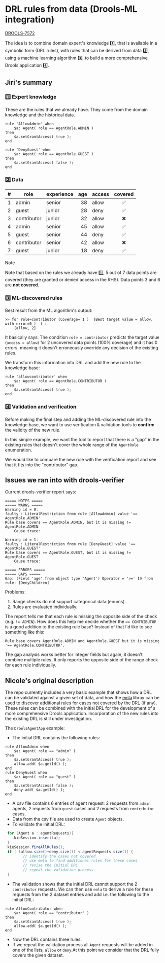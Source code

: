# DRL rules from data (Drools-ML integration)

[DROOLS-7572](https://issues.redhat.com/browse/DROOLS-7572)

The idea is to combine domain expert's knowledge :one:, that is available in a symbolic form (DRL rules), with rules that can be derived from data :two:, using a machine learning algorithm :three:, 
to build a more comprehensive Drools application :four:.

## Jiri's summary

### :one: Expert knowledge
These are the rules that we already have.
They come from the domain knowledge and the historical data.
```
rule 'AllowAdmin' when
    $a: Agent( role == AgentRole.ADMIN )
then
    $a.setGrantAccess( true );
end

rule 'DenyGuest' when
    $a: Agent( role == AgentRole.GUEST )
then
    $a.setGrantAccess( false );
end
```

### :two: Data

|  # | role        | experience | age | access |      covered       |
|---:|-------------|------------|----:|--------|:------------------:|
|  1 | admin       | senior     |  38 | allow  | :white_check_mark: |
|  2 | guest       | junior     |  28 | deny   | :white_check_mark: |
|  3 | contributor | junior     |  32 | allow  |        :x:         |
|  4 | admin       | senior     |  45 | allow  | :white_check_mark: |
|  5 | guest       | senior     |  44 | deny   | :white_check_mark: |
|  6 | contributor | senior     |  42 | allow  |        :x:         |
|  7 | guest       | junior     |  18 | deny   | :white_check_mark: |

> [!NOTE]  
> Note that based on the rules we already have :one:, 5 out of 7 data points are covered (they are granted or denied access in the RHS). Data points 3 and 6 are **not covered**.


### :three: ML-discovered rules

Best result from the ML algorithm's output:
```
>> for role=contributor (Coverage= 1 )  (Best target value = allow, with error=0 )  ) :
	[allow, 2]
```
It basically says: The condition `role = contributor` predicts the target value (`access = allow`) for 2 uncovered data points (100% coverage) and it has 0 errors, meaning it doesn't erroneously override any decision of the existing rules.

We transform this information into DRL and add the new rule to the knowledge base:

```
rule 'allowcontributor' when
    $a: Agent( role == AgentRole.CONTRIBUTOR ) 
then
    $a.setGrantAccess( true );
end
```

### :four: Validation and verification

Before making the final step and adding the ML-discovered rule into the knowledge base, we want to use verification & validation tools to **confirm** the validity of the new rule.

In this simple example, we want the tool to report that there is a "gap" in the existing rules that doesn't cover the whole range of the `AgentRole` enumeration.

We would like to compare the new rule with the verification report and see that it fits into the "contributor" gap.

## Issues we ran into with drools-verifier

Current drools-verifier report says:
```
===== NOTES =====
===== WARNS =====
Warning id = 0:
faulty : LiteralRestriction from rule [AllowAdmin] value '== AgentRole.ADMIN'
Rule base covers == AgentRole.ADMIN, but it is missing != AgentRole.ADMIN 
	Cause trace: 

Warning id = 1:
faulty : LiteralRestriction from rule [DenyGuest] value '== AgentRole.GUEST'
Rule base covers == AgentRole.GUEST, but it is missing != AgentRole.GUEST 
	Cause trace: 

===== ERRORS =====
===== GAPS =====
Gap: (Field 'age' from object type 'Agent') Operator = '>=' 19 from rule: [DenyChildren]
```

Problems:
1. Range checks do not support categorical data (enums).
2. Rules are evaluated individually.

The report tells me that each rule is missing the opposite side of the check (e.g. `!= ADMIN`).
How does this help me decide whether the `== CONTRIBUTOR` is a good addition to the existing rule base?
Instead of that I'd like to see something like this:
```
Rule base covers AgentRole.ADMIN and AgentRole.GUEST but it is missing '== AgentRole.CONTRIBUTOR'.
```

The gap analysis works better for integer fields but again, it doesn't combine multiple rules.
It only reports the opposite side of the range check for each rule individually.

## Nicole's original description

The repo currently includes a very basic example that shows how a DRL can be validated against a given set of data,
and how the [emla](https://github.com/nprentza/emla) libray can be used to discover additional rules for cases not covered by the DRL (if any).
These rules can be combined with the initial DRL for the development of a more comprehensive Drools application. 
Incorporation of the new rules into the existing DRL is still under investigation.

The `DroolsAgentApp` example:
- The initial DRL contains the following rules:
```
rule AllowAdmin when
	$a: Agent( role == "admin" )
then
    $a.setGrantAccess( true );
	allow.add( $a.getId() );
end
rule DenyGuest when
	$a: Agent( role == "guest" )
then
    $a.setGrantAccess( false );
	deny.add( $a.getId() );
end
```
- A csv file contains 6 entries of agent request: 2 requests from `admin` agents, 2 requests from `guest` cases and 2 requests from `contributor` cases.
- Data from the csv file are used to create `Agent` objects.
- To validate the initial DRL:
```Java
 for (Agent a : agentRequests){
    kieSession.insert(a);
 }
 kieSession.fireAllRules();
 if ( (allow.size()+deny.size()) < agentRequests.size()) {
        // identify the cases not covered
        // use emla to find additional rules for these cases
        // revise the initial DRL
        // repeat the validation process
 }
```
- The validation shows that the initial DRL cannot support the 2 `contributor` requests. 
We can then use `emla` to derive a rule for these requests from the 2 dataset entries and add i.e. the following to the initial DRL:
```
rule AllowContributor when
	$a: Agent( role == "contributor" )
then
    $a.setGrantAccess( true );
	allow.add( $a.getId() );
end
```
- Now the DRL contains three rules. 
- If we repeat the validation process all `Agent` requests will be added in one of the lists, `allow` or `deny`.At this point we consider that the DRL fully covers the given dataset. 


